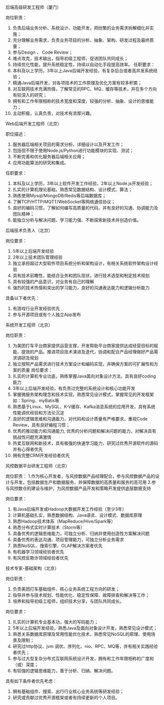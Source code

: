 后端高级研发工程师（厦门）

岗位职责：
1. 负责后端业务分析、系统设计、功能开发，把纷繁的业务需求拆解细化并实施；
2. 充分理解业务需求，负责业务项目的分析、抽象、架构、研发过程及最终质量；
3. 参与Design 、 Code Review；
4. 难点攻克，技术输出，指导初级工程师，促进团队共同成长；
5. 持续优化性能，提升系统稳定性，持续以自动化手段提高效率。 
任职要求：
1. 本科及以上学历，3年以上Java后端开发经验，有复杂后台或者高并发系统经验；
2. 精通Java后端开发，对各项技术的工作原理及优化方案有较多积累；
3. 对互联网技术充满热情，了解常见的RPC、MQ、缓存等技术，并在多个方向有较深入的研究；
4. 拥有和工作年限相称的技术宽度和深度，较强的分析、抽象、设计的思维能力；
5. 主动积极，认真负责，对技术有浓厚兴趣。


Web后端开发工程师（北京）

职位描述：
1. 服务器后端相关项目的需求分析、详细设计以及开发工作；
2. 包括但不限于使用Node.js/Python进行功能模块的实现、测试；
3. 不断完善和优化服务器后端相关应用；
4. 应用功能算法的研究和集成。

任职要求：
1. 本科及以上学历，3年以上软件开发工作经验，2年以上Node.js开发经验；
2. 扎实的计算机理论基础，熟悉常见数据结构、设计模式、算法；
3. 熟练使用Mysql/MongoDB/Redis等后端数据库；
4. 了解TCP/HTTP/MQTT/WebSocket等网络通信协议；
5. 良好的编码习惯，了解如何编写高质量的代码，并有良好的沟通、协调能力及团队精神；
6. 能独立分析与解决问题、学习能力强、不断探索新技术并创造价值。


后端技术负责人（北京）

岗位要求：
1. 5年以上后端开发经验
2. 2年以上技术团队管理经验
3. 独立承担超过大型软件项目系统分析和架构设计，有相关系统软件架构设计经验
4. 具有技术前瞻性，能结合业务和团队现状，进行技术选型和制定技术规划
5. 具有较强的产品意识，对业务有自己的理解
6. 强烈的技术热情和突出的学习能力，良好的沟通表达能力和逻辑分析能力

具备以下者优先：
1. 有游戏行业开发经验优先
2. 参与开源项目或有个人独立App发布



系统开发工程师（北京）

岗位职责：
1. 为美团打车平台商家提供运营支撑，开发帮助平台商家提供达成经营目标的赋能、提效的产品。推进项目技术演进及迭代，协调和配合产品经理做好产品需求调研及规划
2. 独立按照产品需求进行技术方案设计和编码实现，并确保方案的可扩展性和方案的质量
岗位要求：
1. 扎实的计算机专业功底，熟练掌握Java面向对象设计方法，具有良好coding能力
2. 3年以上后端开发经验，有负责过完整的系统设计和核心功能开发
3. 掌握微服务架构理念和技术实现，熟悉常见设计模式，掌握常见的开发框架如：Spring、myBatis等
4. 熟悉基于Linux、MySQL、K-V缓存、Kafka消息系统的应用开发，具有系统性能调优经验和方法论沉淀
5. 良好的逻辑思维和沟通能力，对代码和设计质量有严格要求，重视Code Review，具有良好编程习惯；
6. 优秀的推动能力和沟通能力, 优秀的分析问题和解决问题的能力，对解决具有挑战性问题充满激情
7. 热爱互联网和新技术，具有极强的快速学习能力，研究过优秀开源软件的源码并有心得者优先
8. 拥有完整CRM开发经验者优先


风控数据平台研发工程师（北京）

岗位职责：
1.作为核心开发者，与风控数据产品经理配合，参与风控数据产品的设计与开发，包括数据生产和数据服务，并保障数据的高质量和服务的高可用
2.参与风控数仓的建设与维护，为风控数据产品开发和策略开发提供底层数据支持

岗位要求：
1. 有Java后端开发或Hadoop大数据开发工作经验（至少3年）
2. 计算机基础扎实，熟悉数据结构、Java语言、设计模式、数据库原理
3. 熟悉Hadoop技术体系（MapReduce/Hive/Spark等）
4. 熟悉分布式实时计算技术（Storm等）
5. 具备优秀的逻辑思维能力，可独立分析、归纳并使用创造性方案解决问题 
6. 具备优秀的表达沟通、项目管理能力，可独立分析业务需求 
7. 熟悉NoSQL、搜索引擎、OLAP解决方案者优先
8. 有机器学习领域经验者优先
9. 有风控反欺诈领域经验者优先


技术专家-基础架构（北京）

岗位职责：
1. 负责美团打车基础组件、核心业务系统工程方向的研发；
2. 指导并参与技术规划、性能优化、稳定性保障、故障排查和解决等工作；
3. 培养和指导初级工程师，组织技术分享，与团队共同成长。

岗位要求：
1. 扎实的计算机专业基本功，强大的写码能力；
2. 5年以上后端开发经验，熟悉Java及面向对象设计开发，熟悉常见设计模式；
3. 熟悉关系数据库原理及常用性能优化技术，熟悉常见NoSQL的原理、使用场景及限制；
4. 研究过http协议、jvm 调优、序列化、nio、RPC、MQ等，并有相关实践经验者优先；
5. 参与过大型复杂分布式互联网系统设计开发，拥有和工作年限相称的广度和（或）深度；
6. 有较强的逻辑思维能力，善于分析、归纳、解决问题。

具有如下条件者优先考虑：
1. 拥有基础组件、搜索、出行行业核心业务系统等研发经验；
2. 研究或贡献过优秀开源框架或者有持续更新的个人项目。
